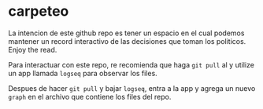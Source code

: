 # carpeteo

La intencion de este github repo es tener un espacio en el cual podemos mantener un record interactivo de las decisiones que toman los politicos. Enjoy the read.

Para interactuar con este repo, re recomienda que haga `git pull` al y utilize un app llamada `logseq` para observar los files.

Despues de hacer `git pull` y bajar `logseq`, entra a la app y agrega un nuevo `graph` en el archivo que contiene los files del repo.
